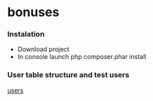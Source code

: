 bonuses
=======

### Instalation
* Download project
* In console launch php composer.phar install

### User table structure and test users
[users](https://github.com/chajr/bonuses/users.sql)